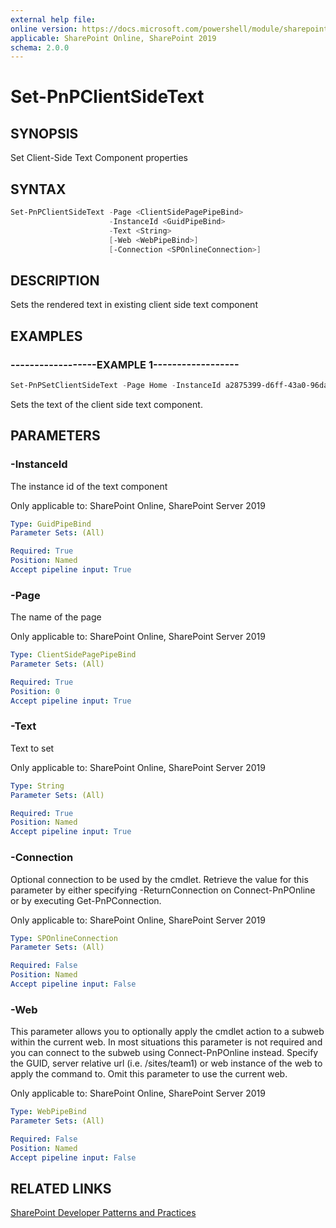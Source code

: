 ```yaml
---
external help file:
online version: https://docs.microsoft.com/powershell/module/sharepoint-pnp/set-pnpclientsidetext
applicable: SharePoint Online, SharePoint 2019
schema: 2.0.0
---
```

# Set-PnPClientSideText

## SYNOPSIS
Set Client-Side Text Component properties

## SYNTAX 

```powershell
Set-PnPClientSideText -Page <ClientSidePagePipeBind>
                      -InstanceId <GuidPipeBind>
                      -Text <String>
                      [-Web <WebPipeBind>]
                      [-Connection <SPOnlineConnection>]
```

## DESCRIPTION
Sets the rendered text in existing client side text component

## EXAMPLES

### ------------------EXAMPLE 1------------------
```powershell
Set-PnPSetClientSideText -Page Home -InstanceId a2875399-d6ff-43a0-96da-be6ae5875f82 -Text "MyText"
```

Sets the text of the client side text component.

## PARAMETERS

### -InstanceId
The instance id of the text component

Only applicable to: SharePoint Online, SharePoint Server 2019

```yaml
Type: GuidPipeBind
Parameter Sets: (All)

Required: True
Position: Named
Accept pipeline input: True
```

### -Page
The name of the page

Only applicable to: SharePoint Online, SharePoint Server 2019

```yaml
Type: ClientSidePagePipeBind
Parameter Sets: (All)

Required: True
Position: 0
Accept pipeline input: True
```

### -Text
Text to set

Only applicable to: SharePoint Online, SharePoint Server 2019

```yaml
Type: String
Parameter Sets: (All)

Required: True
Position: Named
Accept pipeline input: True
```

### -Connection
Optional connection to be used by the cmdlet. Retrieve the value for this parameter by either specifying -ReturnConnection on Connect-PnPOnline or by executing Get-PnPConnection.

Only applicable to: SharePoint Online, SharePoint Server 2019

```yaml
Type: SPOnlineConnection
Parameter Sets: (All)

Required: False
Position: Named
Accept pipeline input: False
```

### -Web
This parameter allows you to optionally apply the cmdlet action to a subweb within the current web. In most situations this parameter is not required and you can connect to the subweb using Connect-PnPOnline instead. Specify the GUID, server relative url (i.e. /sites/team1) or web instance of the web to apply the command to. Omit this parameter to use the current web.

Only applicable to: SharePoint Online, SharePoint Server 2019

```yaml
Type: WebPipeBind
Parameter Sets: (All)

Required: False
Position: Named
Accept pipeline input: False
```

## RELATED LINKS

[SharePoint Developer Patterns and Practices](https://aka.ms/sppnp)